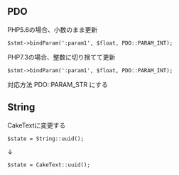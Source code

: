 ## PDO

PHP5.6の場合、小数のまま更新
```
$stmt->bindParam(':param1', $float, PDO::PARAM_INT);
```
PHP7.3の場合、整数に切り捨てて更新
```
$stmt->bindParam(':param1', $float, PDO::PARAM_INT);
```

対応方法
PDO::PARAM_STR にする

## String

CakeTextに変更する

```
$state = String::uuid();
```
↓
```
$state = CakeText::uuid();
```

